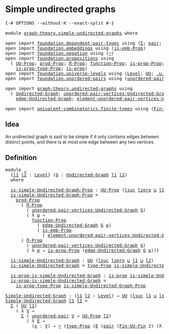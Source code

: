 # Simple undirected graphs

<pre class="Agda"><a id="37" class="Symbol">{-#</a> <a id="41" class="Keyword">OPTIONS</a> <a id="49" class="Pragma">--without-K</a> <a id="61" class="Pragma">--exact-split</a> <a id="75" class="Symbol">#-}</a>

<a id="80" class="Keyword">module</a> <a id="87" href="graph-theory.simple-undirected-graphs.html" class="Module">graph-theory.simple-undirected-graphs</a> <a id="125" class="Keyword">where</a>

<a id="132" class="Keyword">open</a> <a id="137" class="Keyword">import</a> <a id="144" href="foundation.dependent-pair-types.html" class="Module">foundation.dependent-pair-types</a> <a id="176" class="Keyword">using</a> <a id="182" class="Symbol">(</a><a id="183" href="foundation-core.dependent-pair-types.html#515" class="Record">Σ</a><a id="184" class="Symbol">;</a> <a id="186" href="foundation-core.dependent-pair-types.html#588" class="InductiveConstructor">pair</a><a id="190" class="Symbol">;</a> <a id="192" href="foundation-core.dependent-pair-types.html#605" class="Field">pr1</a><a id="195" class="Symbol">;</a> <a id="197" href="foundation-core.dependent-pair-types.html#617" class="Field">pr2</a><a id="200" class="Symbol">)</a>
<a id="202" class="Keyword">open</a> <a id="207" class="Keyword">import</a> <a id="214" href="foundation.embeddings.html" class="Module">foundation.embeddings</a> <a id="236" class="Keyword">using</a> <a id="242" class="Symbol">(</a><a id="243" href="foundation.embeddings.html#1916" class="Function">is-emb-Prop</a><a id="254" class="Symbol">)</a>
<a id="256" class="Keyword">open</a> <a id="261" class="Keyword">import</a> <a id="268" href="foundation.negation.html" class="Module">foundation.negation</a> <a id="288" class="Keyword">using</a> <a id="294" class="Symbol">(</a><a id="295" href="foundation-core.negation.html#465" class="Function">¬</a><a id="296" class="Symbol">)</a>
<a id="298" class="Keyword">open</a> <a id="303" class="Keyword">import</a> <a id="310" href="foundation.propositions.html" class="Module">foundation.propositions</a> <a id="334" class="Keyword">using</a>
  <a id="342" class="Symbol">(</a> <a id="344" href="foundation-core.propositions.html#1393" class="Function">UU-Prop</a><a id="351" class="Symbol">;</a> <a id="353" href="foundation-core.propositions.html#5874" class="Function">prod-Prop</a><a id="362" class="Symbol">;</a> <a id="364" href="foundation-core.propositions.html#6694" class="Function">Π-Prop</a><a id="370" class="Symbol">;</a> <a id="372" href="foundation-core.propositions.html#8294" class="Function">function-Prop</a><a id="385" class="Symbol">;</a> <a id="387" href="foundation-core.propositions.html#11058" class="Function">is-prop-Prop</a><a id="399" class="Symbol">;</a> <a id="401" href="foundation-core.propositions.html#1495" class="Function">type-Prop</a><a id="410" class="Symbol">;</a>
    <a id="416" href="foundation-core.propositions.html#1562" class="Function">is-prop-type-Prop</a><a id="433" class="Symbol">;</a> <a id="435" href="foundation-core.propositions.html#1309" class="Function">is-prop</a><a id="442" class="Symbol">)</a>
<a id="444" class="Keyword">open</a> <a id="449" class="Keyword">import</a> <a id="456" href="foundation.universe-levels.html" class="Module">foundation.universe-levels</a> <a id="483" class="Keyword">using</a> <a id="489" class="Symbol">(</a><a id="490" href="Agda.Primitive.html#597" class="Postulate">Level</a><a id="495" class="Symbol">;</a> <a id="497" href="foundation-core.universe-levels.html#235" class="Primitive">UU</a><a id="499" class="Symbol">;</a> <a id="501" href="Agda.Primitive.html#810" class="Primitive Operator">_⊔_</a><a id="504" class="Symbol">;</a> <a id="506" href="Agda.Primitive.html#780" class="Primitive">lsuc</a><a id="510" class="Symbol">;</a> <a id="512" href="Agda.Primitive.html#764" class="Primitive">lzero</a><a id="517" class="Symbol">)</a>
<a id="519" class="Keyword">open</a> <a id="524" class="Keyword">import</a> <a id="531" href="foundation.unordered-pairs.html" class="Module">foundation.unordered-pairs</a> <a id="558" class="Keyword">using</a> <a id="564" class="Symbol">(</a><a id="565" href="foundation.unordered-pairs.html#2381" class="Function">unordered-pair</a><a id="579" class="Symbol">)</a>

<a id="582" class="Keyword">open</a> <a id="587" class="Keyword">import</a> <a id="594" href="graph-theory.undirected-graphs.html" class="Module">graph-theory.undirected-graphs</a> <a id="625" class="Keyword">using</a>
  <a id="633" class="Symbol">(</a> <a id="635" href="graph-theory.undirected-graphs.html#785" class="Function">Undirected-Graph</a><a id="651" class="Symbol">;</a> <a id="653" href="graph-theory.undirected-graphs.html#1050" class="Function">unordered-pair-vertices-Undirected-Graph</a><a id="693" class="Symbol">;</a>
    <a id="699" href="graph-theory.undirected-graphs.html#1651" class="Function">edge-Undirected-Graph</a><a id="720" class="Symbol">;</a> <a id="722" href="graph-theory.undirected-graphs.html#1386" class="Function">element-unordered-pair-vertices-Undirected-Graph</a><a id="770" class="Symbol">)</a>

<a id="773" class="Keyword">open</a> <a id="778" class="Keyword">import</a> <a id="785" href="univalent-combinatorics.finite-types.html" class="Module">univalent-combinatorics.finite-types</a> <a id="822" class="Keyword">using</a> <a id="828" class="Symbol">(</a><a id="829" href="univalent-combinatorics.finite-types.html#9822" class="Function">Fin-UU-Fin</a><a id="839" class="Symbol">)</a>
</pre>
## Idea

An undirected graph is said to be simple if it only contains edges between distinct points, and there is at most one edge between any two vertices.

## Definition

<pre class="Agda"><a id="1027" class="Keyword">module</a> <a id="1034" href="graph-theory.simple-undirected-graphs.html#1034" class="Module">_</a>
  <a id="1038" class="Symbol">{</a><a id="1039" href="graph-theory.simple-undirected-graphs.html#1039" class="Bound">l1</a> <a id="1042" href="graph-theory.simple-undirected-graphs.html#1042" class="Bound">l2</a> <a id="1045" class="Symbol">:</a> <a id="1047" href="Agda.Primitive.html#597" class="Postulate">Level</a><a id="1052" class="Symbol">}</a> <a id="1054" class="Symbol">(</a><a id="1055" href="graph-theory.simple-undirected-graphs.html#1055" class="Bound">G</a> <a id="1057" class="Symbol">:</a> <a id="1059" href="graph-theory.undirected-graphs.html#785" class="Function">Undirected-Graph</a> <a id="1076" href="graph-theory.simple-undirected-graphs.html#1039" class="Bound">l1</a> <a id="1079" href="graph-theory.simple-undirected-graphs.html#1042" class="Bound">l2</a><a id="1081" class="Symbol">)</a>
  <a id="1085" class="Keyword">where</a>

  <a id="1094" href="graph-theory.simple-undirected-graphs.html#1094" class="Function">is-simple-Undirected-Graph-Prop</a> <a id="1126" class="Symbol">:</a> <a id="1128" href="foundation-core.propositions.html#1393" class="Function">UU-Prop</a> <a id="1136" class="Symbol">(</a><a id="1137" href="Agda.Primitive.html#780" class="Primitive">lsuc</a> <a id="1142" href="Agda.Primitive.html#764" class="Primitive">lzero</a> <a id="1148" href="Agda.Primitive.html#810" class="Primitive Operator">⊔</a> <a id="1150" href="graph-theory.simple-undirected-graphs.html#1039" class="Bound">l1</a> <a id="1153" href="Agda.Primitive.html#810" class="Primitive Operator">⊔</a> <a id="1155" href="graph-theory.simple-undirected-graphs.html#1042" class="Bound">l2</a><a id="1157" class="Symbol">)</a>
  <a id="1161" href="graph-theory.simple-undirected-graphs.html#1094" class="Function">is-simple-Undirected-Graph-Prop</a> <a id="1193" class="Symbol">=</a>
    <a id="1199" href="foundation-core.propositions.html#5874" class="Function">prod-Prop</a>
      <a id="1215" class="Symbol">(</a> <a id="1217" href="foundation-core.propositions.html#6694" class="Function">Π-Prop</a>
        <a id="1232" class="Symbol">(</a> <a id="1234" href="graph-theory.undirected-graphs.html#1050" class="Function">unordered-pair-vertices-Undirected-Graph</a> <a id="1275" href="graph-theory.simple-undirected-graphs.html#1055" class="Bound">G</a><a id="1276" class="Symbol">)</a>
        <a id="1286" class="Symbol">(</a> <a id="1288" class="Symbol">λ</a> <a id="1290" href="graph-theory.simple-undirected-graphs.html#1290" class="Bound">p</a> <a id="1292" class="Symbol">→</a>
          <a id="1304" href="foundation-core.propositions.html#8294" class="Function">function-Prop</a>
            <a id="1330" class="Symbol">(</a> <a id="1332" href="graph-theory.undirected-graphs.html#1651" class="Function">edge-Undirected-Graph</a> <a id="1354" href="graph-theory.simple-undirected-graphs.html#1055" class="Bound">G</a> <a id="1356" href="graph-theory.simple-undirected-graphs.html#1290" class="Bound">p</a><a id="1357" class="Symbol">)</a>
            <a id="1371" class="Symbol">(</a> <a id="1373" href="foundation.embeddings.html#1916" class="Function">is-emb-Prop</a>
              <a id="1399" class="Symbol">(</a> <a id="1401" href="graph-theory.undirected-graphs.html#1386" class="Function">element-unordered-pair-vertices-Undirected-Graph</a> <a id="1450" href="graph-theory.simple-undirected-graphs.html#1055" class="Bound">G</a> <a id="1452" href="graph-theory.simple-undirected-graphs.html#1290" class="Bound">p</a><a id="1453" class="Symbol">))))</a>
      <a id="1464" class="Symbol">(</a> <a id="1466" href="foundation-core.propositions.html#6694" class="Function">Π-Prop</a>
        <a id="1481" class="Symbol">(</a> <a id="1483" href="graph-theory.undirected-graphs.html#1050" class="Function">unordered-pair-vertices-Undirected-Graph</a> <a id="1524" href="graph-theory.simple-undirected-graphs.html#1055" class="Bound">G</a><a id="1525" class="Symbol">)</a>
        <a id="1535" class="Symbol">(</a> <a id="1537" class="Symbol">λ</a> <a id="1539" href="graph-theory.simple-undirected-graphs.html#1539" class="Bound">p</a> <a id="1541" class="Symbol">→</a> <a id="1543" href="foundation-core.propositions.html#11058" class="Function">is-prop-Prop</a> <a id="1556" class="Symbol">(</a><a id="1557" href="graph-theory.undirected-graphs.html#1651" class="Function">edge-Undirected-Graph</a> <a id="1579" href="graph-theory.simple-undirected-graphs.html#1055" class="Bound">G</a> <a id="1581" href="graph-theory.simple-undirected-graphs.html#1539" class="Bound">p</a><a id="1582" class="Symbol">)))</a>

  <a id="1589" href="graph-theory.simple-undirected-graphs.html#1589" class="Function">is-simple-Undirected-Graph</a> <a id="1616" class="Symbol">:</a> <a id="1618" href="foundation-core.universe-levels.html#235" class="Primitive">UU</a> <a id="1621" class="Symbol">(</a><a id="1622" href="Agda.Primitive.html#780" class="Primitive">lsuc</a> <a id="1627" href="Agda.Primitive.html#764" class="Primitive">lzero</a> <a id="1633" href="Agda.Primitive.html#810" class="Primitive Operator">⊔</a> <a id="1635" href="graph-theory.simple-undirected-graphs.html#1039" class="Bound">l1</a> <a id="1638" href="Agda.Primitive.html#810" class="Primitive Operator">⊔</a> <a id="1640" href="graph-theory.simple-undirected-graphs.html#1042" class="Bound">l2</a><a id="1642" class="Symbol">)</a>
  <a id="1646" href="graph-theory.simple-undirected-graphs.html#1589" class="Function">is-simple-Undirected-Graph</a> <a id="1673" class="Symbol">=</a> <a id="1675" href="foundation-core.propositions.html#1495" class="Function">type-Prop</a> <a id="1685" href="graph-theory.simple-undirected-graphs.html#1094" class="Function">is-simple-Undirected-Graph-Prop</a>

  <a id="1720" href="graph-theory.simple-undirected-graphs.html#1720" class="Function">is-prop-is-simple-Undirected-Graph</a> <a id="1755" class="Symbol">:</a> <a id="1757" href="foundation-core.propositions.html#1309" class="Function">is-prop</a> <a id="1765" href="graph-theory.simple-undirected-graphs.html#1589" class="Function">is-simple-Undirected-Graph</a>
  <a id="1794" href="graph-theory.simple-undirected-graphs.html#1720" class="Function">is-prop-is-simple-Undirected-Graph</a> <a id="1829" class="Symbol">=</a>
    <a id="1835" href="foundation-core.propositions.html#1562" class="Function">is-prop-type-Prop</a> <a id="1853" href="graph-theory.simple-undirected-graphs.html#1094" class="Function">is-simple-Undirected-Graph-Prop</a>

<a id="Simple-Undirected-Graph"></a><a id="1886" href="graph-theory.simple-undirected-graphs.html#1886" class="Function">Simple-Undirected-Graph</a> <a id="1910" class="Symbol">:</a> <a id="1912" class="Symbol">(</a><a id="1913" href="graph-theory.simple-undirected-graphs.html#1913" class="Bound">l1</a> <a id="1916" href="graph-theory.simple-undirected-graphs.html#1916" class="Bound">l2</a> <a id="1919" class="Symbol">:</a> <a id="1921" href="Agda.Primitive.html#597" class="Postulate">Level</a><a id="1926" class="Symbol">)</a> <a id="1928" class="Symbol">→</a> <a id="1930" href="foundation-core.universe-levels.html#235" class="Primitive">UU</a> <a id="1933" class="Symbol">(</a><a id="1934" href="Agda.Primitive.html#780" class="Primitive">lsuc</a> <a id="1939" href="graph-theory.simple-undirected-graphs.html#1913" class="Bound">l1</a> <a id="1942" href="Agda.Primitive.html#810" class="Primitive Operator">⊔</a> <a id="1944" href="Agda.Primitive.html#780" class="Primitive">lsuc</a> <a id="1949" href="graph-theory.simple-undirected-graphs.html#1916" class="Bound">l2</a><a id="1951" class="Symbol">)</a>
<a id="1953" href="graph-theory.simple-undirected-graphs.html#1886" class="Function">Simple-Undirected-Graph</a> <a id="1977" href="graph-theory.simple-undirected-graphs.html#1977" class="Bound">l1</a> <a id="1980" href="graph-theory.simple-undirected-graphs.html#1980" class="Bound">l2</a> <a id="1983" class="Symbol">=</a>
  <a id="1987" href="foundation-core.dependent-pair-types.html#515" class="Record">Σ</a> <a id="1989" class="Symbol">(</a> <a id="1991" href="foundation-core.universe-levels.html#235" class="Primitive">UU</a> <a id="1994" href="graph-theory.simple-undirected-graphs.html#1977" class="Bound">l1</a><a id="1996" class="Symbol">)</a>
    <a id="2002" class="Symbol">(</a> <a id="2004" class="Symbol">λ</a> <a id="2006" href="graph-theory.simple-undirected-graphs.html#2006" class="Bound">V</a> <a id="2008" class="Symbol">→</a>
      <a id="2016" href="foundation-core.dependent-pair-types.html#515" class="Record">Σ</a> <a id="2018" class="Symbol">(</a> <a id="2020" href="foundation.unordered-pairs.html#2381" class="Function">unordered-pair</a> <a id="2035" href="graph-theory.simple-undirected-graphs.html#2006" class="Bound">V</a> <a id="2037" class="Symbol">→</a> <a id="2039" href="foundation-core.propositions.html#1393" class="Function">UU-Prop</a> <a id="2047" href="graph-theory.simple-undirected-graphs.html#1980" class="Bound">l2</a><a id="2049" class="Symbol">)</a>
        <a id="2059" class="Symbol">(</a> <a id="2061" class="Symbol">λ</a> <a id="2063" href="graph-theory.simple-undirected-graphs.html#2063" class="Bound">E</a> <a id="2065" class="Symbol">→</a>
          <a id="2077" class="Symbol">(</a><a id="2078" href="graph-theory.simple-undirected-graphs.html#2078" class="Bound">x</a> <a id="2080" class="Symbol">:</a> <a id="2082" href="graph-theory.simple-undirected-graphs.html#2006" class="Bound">V</a><a id="2083" class="Symbol">)</a> <a id="2085" class="Symbol">→</a> <a id="2087" href="foundation-core.negation.html#465" class="Function">¬</a> <a id="2089" class="Symbol">(</a><a id="2090" href="foundation-core.propositions.html#1495" class="Function">type-Prop</a> <a id="2100" class="Symbol">(</a><a id="2101" href="graph-theory.simple-undirected-graphs.html#2063" class="Bound">E</a> <a id="2103" class="Symbol">(</a><a id="2104" href="foundation-core.dependent-pair-types.html#588" class="InductiveConstructor">pair</a> <a id="2109" class="Symbol">(</a><a id="2110" href="univalent-combinatorics.finite-types.html#9822" class="Function">Fin-UU-Fin</a> <a id="2121" class="Number">2</a><a id="2122" class="Symbol">)</a> <a id="2124" class="Symbol">(λ</a> <a id="2127" href="graph-theory.simple-undirected-graphs.html#2127" class="Bound">y</a> <a id="2129" class="Symbol">→</a> <a id="2131" href="graph-theory.simple-undirected-graphs.html#2078" class="Bound">x</a><a id="2132" class="Symbol">))))))</a>
</pre>